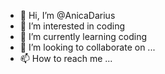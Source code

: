 - 👋 Hi, I’m @AnicaDarius
- 👀 I’m interested in coding
- 🌱 I’m currently learning coding
- 💞️ I’m looking to collaborate on ...
- 📫 How to reach me ...

<!---
AnicaDarius/AnicaDarius is a ✨ special ✨ repository because its `README.md` (this file) appears on your GitHub profile.
You can click the Preview link to take a look at your changes.
--->
